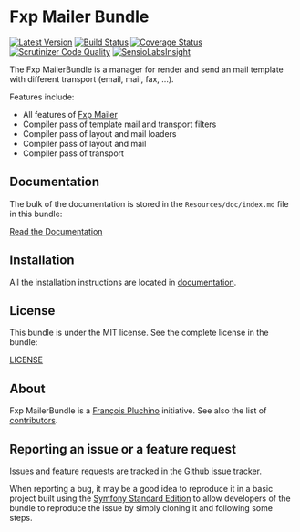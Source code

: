 Fxp Mailer Bundle
=================

[![Latest Version](https://img.shields.io/packagist/v/fxp/mailer-bundle.svg)](https://packagist.org/packages/fxp/mailer-bundle)
[![Build Status](https://img.shields.io/travis/fxpio/fxp-mailer-bundle/master.svg)](https://travis-ci.org/fxpio/fxp-mailer-bundle)
[![Coverage Status](https://img.shields.io/coveralls/fxpio/fxp-mailer-bundle/master.svg)](https://coveralls.io/r/fxpio/fxp-mailer-bundle?branch=master)
[![Scrutinizer Code Quality](https://img.shields.io/scrutinizer/g/fxpio/fxp-mailer-bundle/master.svg)](https://scrutinizer-ci.com/g/fxpio/fxp-mailer-bundle?branch=master)
[![SensioLabsInsight](https://img.shields.io/sensiolabs/i/8e1937d0-1e2d-464f-88d8-076c3a6b8ec5.svg)](https://insight.sensiolabs.com/projects/8e1937d0-1e2d-464f-88d8-076c3a6b8ec5)

The Fxp MailerBundle is a manager for render and send an mail template with different
transport (email, mail, fax, ...).

Features include:

- All features of [Fxp Mailer](https://github.com/fxpio/fxp-mailer)
- Compiler pass of template mail and transport filters
- Compiler pass of layout and mail loaders
- Compiler pass of layout and mail
- Compiler pass of transport

Documentation
-------------

The bulk of the documentation is stored in the `Resources/doc/index.md`
file in this bundle:

[Read the Documentation](Resources/doc/index.md)

Installation
------------

All the installation instructions are located in [documentation](Resources/doc/index.md).

License
-------

This bundle is under the MIT license. See the complete license in the bundle:

[LICENSE](LICENSE)

About
-----

Fxp MailerBundle is a [François Pluchino](https://github.com/francoispluchino) initiative.
See also the list of [contributors](https://github.com/fxpio/fxp-mailer-bundle/graphs/contributors).

Reporting an issue or a feature request
---------------------------------------

Issues and feature requests are tracked in the [Github issue tracker](https://github.com/fxpio/fxp-mailer-bundle/issues).

When reporting a bug, it may be a good idea to reproduce it in a basic project
built using the [Symfony Standard Edition](https://github.com/symfony/symfony-standard)
to allow developers of the bundle to reproduce the issue by simply cloning it
and following some steps.
